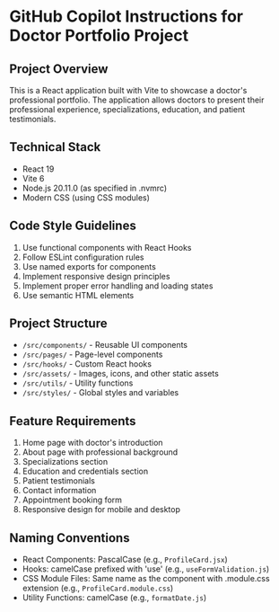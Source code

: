 # GitHub Copilot Instructions for Doctor Portfolio Project

## Project Overview
This is a React application built with Vite to showcase a doctor's professional portfolio. The application allows doctors to present their professional experience, specializations, education, and patient testimonials.

## Technical Stack
- React 19
- Vite 6
- Node.js 20.11.0 (as specified in .nvmrc)
- Modern CSS (using CSS modules)

## Code Style Guidelines
1. Use functional components with React Hooks
2. Follow ESLint configuration rules
3. Use named exports for components
4. Implement responsive design principles
5. Implement proper error handling and loading states
6. Use semantic HTML elements

## Project Structure
- `/src/components/` - Reusable UI components
- `/src/pages/` - Page-level components
- `/src/hooks/` - Custom React hooks
- `/src/assets/` - Images, icons, and other static assets
- `/src/utils/` - Utility functions
- `/src/styles/` - Global styles and variables

## Feature Requirements
1. Home page with doctor's introduction
2. About page with professional background
3. Specializations section
4. Education and credentials section
5. Patient testimonials
6. Contact information
7. Appointment booking form
8. Responsive design for mobile and desktop

## Naming Conventions
- React Components: PascalCase (e.g., `ProfileCard.jsx`)
- Hooks: camelCase prefixed with 'use' (e.g., `useFormValidation.js`)
- CSS Module Files: Same name as the component with .module.css extension (e.g., `ProfileCard.module.css`)
- Utility Functions: camelCase (e.g., `formatDate.js`)
